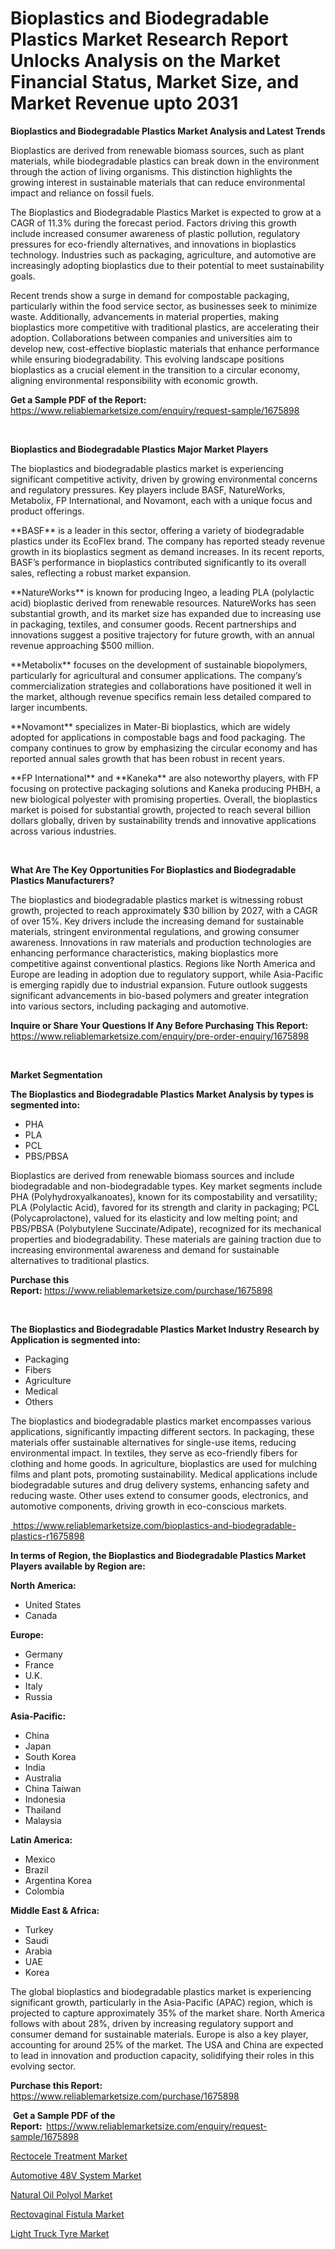 <p><h1>Bioplastics and Biodegradable Plastics Market Research Report Unlocks Analysis on the Market Financial Status, Market Size, and Market Revenue upto 2031</h1></p><p><strong>Bioplastics and Biodegradable Plastics Market Analysis and Latest Trends</strong></p>
<p><p>Bioplastics are derived from renewable biomass sources, such as plant materials, while biodegradable plastics can break down in the environment through the action of living organisms. This distinction highlights the growing interest in sustainable materials that can reduce environmental impact and reliance on fossil fuels.</p><p>The Bioplastics and Biodegradable Plastics Market is expected to grow at a CAGR of 11.3% during the forecast period. Factors driving this growth include increased consumer awareness of plastic pollution, regulatory pressures for eco-friendly alternatives, and innovations in bioplastics technology. Industries such as packaging, agriculture, and automotive are increasingly adopting bioplastics due to their potential to meet sustainability goals.</p><p>Recent trends show a surge in demand for compostable packaging, particularly within the food service sector, as businesses seek to minimize waste. Additionally, advancements in material properties, making bioplastics more competitive with traditional plastics, are accelerating their adoption. Collaborations between companies and universities aim to develop new, cost-effective bioplastic materials that enhance performance while ensuring biodegradability. This evolving landscape positions bioplastics as a crucial element in the transition to a circular economy, aligning environmental responsibility with economic growth.</p></p>
<p><strong>Get a Sample PDF of the Report:&nbsp;</strong> <a href="https://www.reliablemarketsize.com/enquiry/request-sample/1675898?utm_campaign=1131&utm_medium=2&utm_source=Github&utm_content=ia&utm_term=15112024&utm_id=bioplastics-and-biodegradable-plastics">https://www.reliablemarketsize.com/enquiry/request-sample/1675898</a></p>
<p>&nbsp;</p>
<p><strong>Bioplastics and Biodegradable Plastics Major Market Players</strong></p>
<p><p>The bioplastics and biodegradable plastics market is experiencing significant competitive activity, driven by growing environmental concerns and regulatory pressures. Key players include BASF, NatureWorks, Metabolix, FP International, and Novamont, each with a unique focus and product offerings.</p><p>**BASF** is a leader in this sector, offering a variety of biodegradable plastics under its EcoFlex brand. The company has reported steady revenue growth in its bioplastics segment as demand increases. In its recent reports, BASF’s performance in bioplastics contributed significantly to its overall sales, reflecting a robust market expansion.</p><p>**NatureWorks** is known for producing Ingeo, a leading PLA (polylactic acid) bioplastic derived from renewable resources. NatureWorks has seen substantial growth, and its market size has expanded due to increasing use in packaging, textiles, and consumer goods. Recent partnerships and innovations suggest a positive trajectory for future growth, with an annual revenue approaching $500 million.</p><p>**Metabolix** focuses on the development of sustainable biopolymers, particularly for agricultural and consumer applications. The company’s commercialization strategies and collaborations have positioned it well in the market, although revenue specifics remain less detailed compared to larger incumbents.</p><p>**Novamont** specializes in Mater-Bi bioplastics, which are widely adopted for applications in compostable bags and food packaging. The company continues to grow by emphasizing the circular economy and has reported annual sales growth that has been robust in recent years.</p><p>**FP International** and **Kaneka** are also noteworthy players, with FP focusing on protective packaging solutions and Kaneka producing PHBH, a new biological polyester with promising properties. Overall, the bioplastics market is poised for substantial growth, projected to reach several billion dollars globally, driven by sustainability trends and innovative applications across various industries.</p></p>
<p>&nbsp;</p>
<p><strong>What Are The Key Opportunities For Bioplastics and Biodegradable Plastics Manufacturers?</strong></p>
<p><p>The bioplastics and biodegradable plastics market is witnessing robust growth, projected to reach approximately $30 billion by 2027, with a CAGR of over 15%. Key drivers include the increasing demand for sustainable materials, stringent environmental regulations, and growing consumer awareness. Innovations in raw materials and production technologies are enhancing performance characteristics, making bioplastics more competitive against conventional plastics. Regions like North America and Europe are leading in adoption due to regulatory support, while Asia-Pacific is emerging rapidly due to industrial expansion. Future outlook suggests significant advancements in bio-based polymers and greater integration into various sectors, including packaging and automotive.</p></p>
<p><strong>Inquire or Share Your Questions If Any Before Purchasing This Report:</strong> <a href="https://www.reliablemarketsize.com/enquiry/pre-order-enquiry/1675898?utm_campaign=1131&utm_medium=2&utm_source=Github&utm_content=ia&utm_term=15112024&utm_id=bioplastics-and-biodegradable-plastics">https://www.reliablemarketsize.com/enquiry/pre-order-enquiry/1675898</a></p>
<p>&nbsp;</p>
<p><strong>Market Segmentation</strong></p>
<p><strong>The Bioplastics and Biodegradable Plastics Market Analysis by types is segmented into:</strong></p>
<p><ul><li>PHA</li><li>PLA</li><li>PCL</li><li>PBS/PBSA</li></ul></p>
<p><p>Bioplastics are derived from renewable biomass sources and include biodegradable and non-biodegradable types. Key market segments include PHA (Polyhydroxyalkanoates), known for its compostability and versatility; PLA (Polylactic Acid), favored for its strength and clarity in packaging; PCL (Polycaprolactone), valued for its elasticity and low melting point; and PBS/PBSA (Polybutylene Succinate/Adipate), recognized for its mechanical properties and biodegradability. These materials are gaining traction due to increasing environmental awareness and demand for sustainable alternatives to traditional plastics.</p></p>
<p><strong>Purchase this Report:&nbsp;</strong><a href="https://www.reliablemarketsize.com/purchase/1675898?utm_campaign=1131&utm_medium=2&utm_source=Github&utm_content=ia&utm_term=15112024&utm_id=bioplastics-and-biodegradable-plastics">https://www.reliablemarketsize.com/purchase/1675898</a></p>
<p>&nbsp;</p>
<p><strong>The Bioplastics and Biodegradable Plastics Market Industry Research by Application is segmented into:</strong></p>
<p><ul><li>Packaging</li><li>Fibers</li><li>Agriculture</li><li>Medical</li><li>Others</li></ul></p>
<p><p>The bioplastics and biodegradable plastics market encompasses various applications, significantly impacting different sectors. In packaging, these materials offer sustainable alternatives for single-use items, reducing environmental impact. In textiles, they serve as eco-friendly fibers for clothing and home goods. In agriculture, bioplastics are used for mulching films and plant pots, promoting sustainability. Medical applications include biodegradable sutures and drug delivery systems, enhancing safety and reducing waste. Other uses extend to consumer goods, electronics, and automotive components, driving growth in eco-conscious markets.</p></p>
<p><a href="https://www.reliablemarketsize.com/bioplastics-and-biodegradable-plastics-r1675898?utm_campaign=1131&utm_medium=2&utm_source=Github&utm_content=ia&utm_term=15112024&utm_id=bioplastics-and-biodegradable-plastics">&nbsp;https://www.reliablemarketsize.com/bioplastics-and-biodegradable-plastics-r1675898</a></p>
<p><strong>In terms of Region, the Bioplastics and Biodegradable Plastics Market Players available by Region are:</strong></p>
<p>
    <p> <strong> North America: </strong>
        <ul>
            <li>United States</li>
            <li>Canada</li>
        </ul>
        </p> 
    <p> <strong> Europe: </strong>
        <ul>
            <li>Germany</li>
            <li>France</li>
            <li>U.K.</li>
            <li>Italy</li>
            <li>Russia</li>
        </ul>
        </p> 
    <p> <strong> Asia-Pacific: </strong>
        <ul>
            <li>China</li>
            <li>Japan</li>
            <li>South Korea</li>
            <li>India</li>
            <li>Australia</li>
            <li>China Taiwan</li>
            <li>Indonesia</li>
            <li>Thailand</li>
            <li>Malaysia</li>
        </ul>
        </p> 
    <p> <strong> Latin America: </strong>
        <ul>
            <li>Mexico</li>
            <li>Brazil</li>
            <li>Argentina Korea</li>
            <li>Colombia</li>
        </ul>
        </p> 
    <p> <strong> Middle East & Africa: </strong>
        <ul>
            <li>Turkey</li>
            <li>Saudi</li>
            <li>Arabia</li>
            <li>UAE</li>
            <li>Korea</li>
        </ul>
    </p>
    </p>
<p><p>The global bioplastics and biodegradable plastics market is experiencing significant growth, particularly in the Asia-Pacific (APAC) region, which is projected to capture approximately 35% of the market share. North America follows with about 28%, driven by increasing regulatory support and consumer demand for sustainable materials. Europe is also a key player, accounting for around 25% of the market. The USA and China are expected to lead in innovation and production capacity, solidifying their roles in this evolving sector.</p></p>
<p><strong>Purchase this Report: </strong><a href="https://www.reliablemarketsize.com/purchase/1675898?utm_campaign=1131&utm_medium=2&utm_source=Github&utm_content=ia&utm_term=15112024&utm_id=bioplastics-and-biodegradable-plastics">https://www.reliablemarketsize.com/purchase/1675898</a></p>
<p>&nbsp;<strong>Get a Sample PDF of the Report:&nbsp;&nbsp;</strong><a href="https://www.reliablemarketsize.com/enquiry/request-sample/1675898?utm_campaign=1131&utm_medium=2&utm_source=Github&utm_content=ia&utm_term=15112024&utm_id=bioplastics-and-biodegradable-plastics">https://www.reliablemarketsize.com/enquiry/request-sample/1675898</a></p>
<p><strong></strong></p>
<p><p><a href="https://issuu.com/reportprime-2/docs/rectocele-treatment-market-size-203_6f9ad496d13b9f?utm_campaign=1131&utm_medium=2&utm_source=Github&utm_content=ia&utm_term=15112024&utm_id=bioplastics-and-biodegradable-plastics">Rectocele Treatment Market</a></p><p><a href="https://www.linkedin.com/pulse/automotive-48v-system-market-essentials-key-players-demand-drivers-tftme?utm_campaign=1131&utm_medium=2&utm_source=Github&utm_content=ia&utm_term=15112024&utm_id=bioplastics-and-biodegradable-plastics">Automotive 48V System Market</a></p><p><a href="https://github.com/CliffMedina6/Market-Research-Report-List-7/blob/main/natural-oil-polyol-market.md?utm_campaign=1131&utm_medium=2&utm_source=Github&utm_content=ia&utm_term=15112024&utm_id=bioplastics-and-biodegradable-plastics">Natural Oil Polyol Market</a></p><p><a href="https://issuu.com/reportprime-2/docs/rectovaginal-fistula-market-size-20_3fef49ff397cd0?utm_campaign=1131&utm_medium=2&utm_source=Github&utm_content=ia&utm_term=15112024&utm_id=bioplastics-and-biodegradable-plastics">Rectovaginal Fistula Market</a></p><p><a href="https://www.linkedin.com/pulse/light-truck-tyre-market-research-report-exploring-size-thnte?utm_campaign=1131&utm_medium=2&utm_source=Github&utm_content=ia&utm_term=15112024&utm_id=bioplastics-and-biodegradable-plastics">Light Truck Tyre Market</a></p></p>